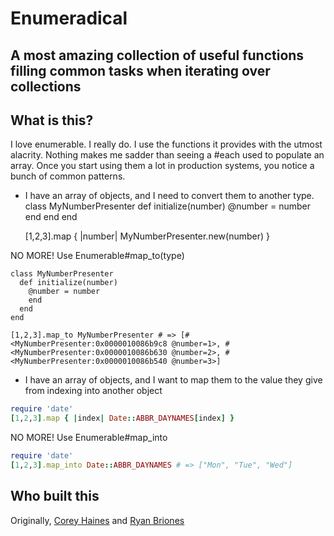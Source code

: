 # Enumeradical
## A most amazing collection of useful functions filling common tasks when iterating over collections

## What is this?
I love enumerable. I really do. I use the functions it provides with the utmost alacrity. Nothing makes me sadder than seeing a #each used to populate an array. Once you start using them a lot in production systems, you notice a bunch of common patterns.

* I have an array of objects, and I need to convert them to another type.
    class MyNumberPresenter
      def initialize(number)
        @number = number
        end
      end
    end

    [1,2,3].map { |number| MyNumberPresenter.new(number) }

NO MORE! Use Enumerable#map_to(type)

    class MyNumberPresenter
      def initialize(number)
        @number = number
        end
      end
    end

    [1,2,3].map_to MyNumberPresenter # => [#<MyNumberPresenter:0x0000010086b9c8 @number=1>, #<MyNumberPresenter:0x0000010086b630 @number=2>, #<MyNumberPresenter:0x0000010086b540 @number=3>]

* I have an array of objects, and I want to map them to the value they give from indexing into another object
```ruby
require 'date'
[1,2,3].map { |index| Date::ABBR_DAYNAMES[index] }
```
NO MORE! Use Enumerable#map_into
```ruby
require 'date'
[1,2,3].map_into Date::ABBR_DAYNAMES # => ["Mon", "Tue", "Wed"]
```




## Who built this
Originally, [Corey Haines](http://github.com/coreyhaines) and [Ryan Briones](http://github.com/ryanbriones)
